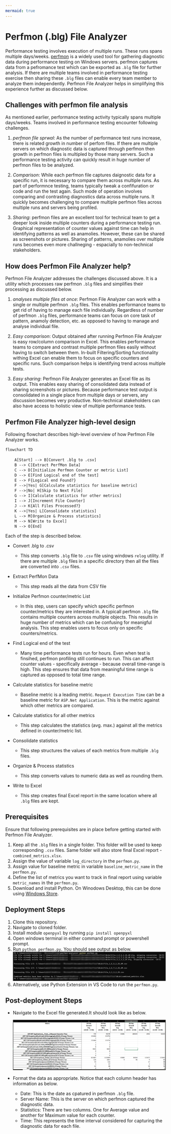```yaml
---
mermaid: true
---
```

# Perfmon (.blg) File Analyzer

Performance testing involves execution of multiple runs. These runs spans multiple days/weeks. [perfmon](https://learn.microsoft.com/en-us/windows-server/administration/windows-commands/perfmon) is a widely used tool for gathering diagnostic data during performance testing on Windows servers. perfmon captures data from a pefromance test which can be exported as `.blg` file for further analysis. If there are multiple teams involved in performance testing exercise then sharing these `.blg` files can enable every team member to analyze them independently. Perfmon File Analyzer helps in simplifying this experience further as discussed below.

## Challenges with perfmon file analysis

As mentioned earlier, performance testing activity typically spans multiple days/weeks. Teams involved in performance testing encounter following challenges.

1. *perfmon file sprwal*: As the number of performance test runs increase, there is related growth in number of perfom files. If there are multiple servers on which diagnostic data is captured through perfmon then growth in perfmon files is multipled by those many servers. Such a performance testing activity can quickly result in huge number of perfmon files to be analyzed.

2. *Comparison*: While each perfmon file captures daignostic data for a specific run, it is necessary to compare them across multiple runs. As part of performnce testing, teams typically tweak a confifuration or code and run the test again. Such mode of operation involves comparing and contrasting diagnostics data across multiple runs. It quickly becomes challenging to compare multiple perfmon files across multiple runs and servers being profiled.

3. *Sharing*: perfmon files are an excellent tool for technical team to get a deeper look inside multiple counters during a performance testing run. Graphical representation of counter values against time can help in identifying patterns as well as anamolies. However, these can be shared as screenshots or pictures. Sharing of patterns, anamolies over multiple runs becomes even more challneging - espacially to non-technical stakeholders.

## How does Perfmon File Analyzer help?

Perfmon File Analyzer addresses the challenges discussed above. It is a utility which processes raw perfmon `.blg` files and simplifies their processing as discussed below.

1. *analyses multiple files at once*: Perfmon File Analyzer can work with a single or multiple perfmon `.blg` files. This enables  performance teams to get rid of having to manage each file individually. Regardless of number of perfmon `.blg` files, performance teams can focus on core task of pattern, anamoly detection, etc. as opposed to having to manage and analyse individual file.

2. *Easy comparison*: Output obtained after running Perfmon File Analyzer is easy row/column comparison in Excel. This enables performance teams to compare and contrast multiple perfmon files easily without having to switch between them. In-built Filtering/Sorting functionality withing Excel can enable them to focus on specific counters and specific runs. Such comparison helps is identifying trend across multiple tests.

3. *Easy sharing*: Perfmon File Analyzer generates an Excel file as its output. This enables easy sharing of consolidated data instead of sharing screenshots or pictures. Because performance test output is consolidated in a single place from multiple days or servers, any discussion becomes very productive. Non-technical stakeholders can also have access to holistic view of multiple performance tests.

## Perfmon File Analyzer high-level design

Following flowchart describes high-level overview of how Perfmon File Analyzer works.

```mermaid
flowchart TD

    A[Start] --> B[Convert .blg to .csv]
    B --> C[Extract PerfMon Data]
    C --> D[Initialize Perfmon Counter or metric List]
    D --> E[Find Logical end of the test]
    E --> F{Logical end Found?}
    F -->|Yes| G[Calculate statistics for baseline metric]
    F -->|No| H[Skip to Next File]
    G --> I[Calculate statistics for other metrics]
    I --> J[Increment File Counter]
    J --> K{All Files Processed?}
    K -->|Yes| L[Consolidate statistics]
    L --> M[Organize & Process statistics]
    M --> N[Write to Excel]
    N --> O[End]
```

Each of the step is described below.

* Convert .blg to .csv
    * This step converts `.blg` file to `.csv` file using windows `relog` utility. If there are multiple `.blg` files in a specific directory then all the files are converted into `.csv` files.

* Extract PerfMon Data
    * This step reads all the data from CSV file

* Initialize Perfmon counter/metric List
    * In this step, users can specify which specific perfmon counter/metrics they are interested in. A typicall perfmon `.blg` file contains multiple counters across multiple objects. This results in huge number of metrics which can be confusing for meanigful analysis. This step enables users to focus only on specific counters/metrics.

* Find Logical end of the test
    * Many time performance tests run for hours. Even when test is finsihed, perfmon profiling still continues to run. This can affect counter values - specifically average - because overall time-range is high. This step ensures that data from meaningful time range is captured as opposed to total time range.

* Calculate statistics for baseline metric
    * Baseline metric is a leading metric. `Request Execution Time` can be a baseline metric for `ASP.Net Application`. This is the metric against which other metrics are compared.

* Calculate statistics for all other metrics
    * This step calculates the statistics (avg. max.) against all the metrics defined in counter/metric list.

* Consolidate statistics
    * This step structures the values of each metrics from multiple `.blg` files.

* Organize & Process statistics
    * This step converts values to numeric data as well as rounding them.

* Write to Excel
    * This step creates final Excel report in the same location where all `.blg` files are kept.

## Prerequisites

Ensure that following prerequisites are in place before getting started with Perfmon File Analyzer.

1. Keep all the `.blg` files in a single folder. This folder will be used to keep corresponding `.csv` files. Same folder will also store final Excel report - `combined_metrics.xlsx`.
2. Assign the value of variable `log_directory` in the `perfmon.py`.
3. Assign value for baseline metric in variable `baseline_metric_name` in the `perfmon.py`.
4. Define the list of metrics you want to track in final report using variable `metric_names` in the `perfmon.py`.
5. Download and install Python. On Winodows Desktop, this can be done using [Windows Store](https://apps.microsoft.com/detail/9pjpw5ldxlz5?hl=en-US&gl=US).


## Deployment Steps

1. Clone this repository.
2. Navigate to cloned folder.
3. Install module `openpyxl` by running `pip install openpyxl`
4. Open windows terminal in either command prompt or powershell prompt.
5. Run `python perfmon.py`. You should see output as below.
   ![perfmon file analyzer execution](image.png)
6. Alternatively, use Python Extension in VS Code to run the `perfmon.py`.

## Post-deployment Steps

* Navigate to the Excel file generated.It should look like as below.

    ![perfmon file analyzer output](image-1.png)

* Format the data as appropriate. Notice that each column header has information as below.
    * Date: This is the date as cpatured in perfmon `.blg` file.
    * Server Name: This is the server on which perfmon captured the diagnostic data.
    * Statistics: There are two columns. One for Average value and another for Maximum value for each counter.
    * Time: This represents the time interval considered for capturing the diagnostic data for each file.  
